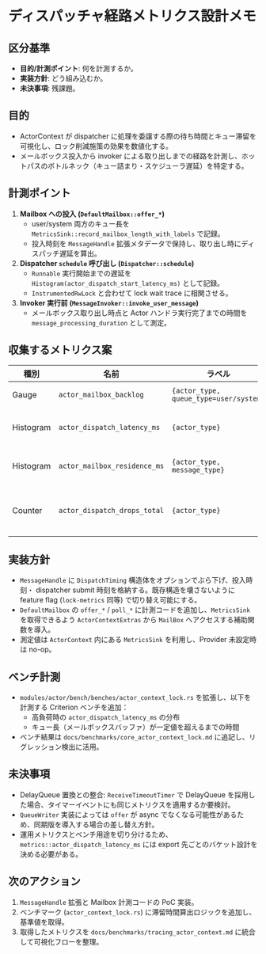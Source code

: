 # ディスパッチャ経路メトリクス設計メモ

## 区分基準
- **目的/計測ポイント**: 何を計測するか。
- **実装方針**: どう組み込むか。
- **未決事項**: 残課題。


## 目的
- ActorContext が dispatcher に処理を委譲する際の待ち時間とキュー滞留を可視化し、ロック削減施策の効果を数値化する。
- メールボックス投入から invoker による取り出しまでの経路を計測し、ホットパスのボトルネック（キュー詰まり・スケジューラ遅延）を特定する。

## 計測ポイント
1. **Mailbox への投入 (`DefaultMailbox::offer_*`)**
   - user/system 両方のキュー長を `MetricsSink::record_mailbox_length_with_labels` で記録。
   - 投入時刻を `MessageHandle` 拡張メタデータで保持し、取り出し時にディスパッチ遅延を算出。
2. **Dispatcher `schedule` 呼び出し (`Dispatcher::schedule`)**
   - `Runnable` 実行開始までの遅延を `Histogram(actor_dispatch_start_latency_ms)` として記録。
   - `InstrumentedRwLock` と合わせて lock wait trace に相関させる。
3. **Invoker 実行前 (`MessageInvoker::invoke_user_message`)**
   - メールボックス取り出し時点と Actor ハンドラ実行完了までの時間を `message_processing_duration` として測定。

## 収集するメトリクス案
| 種別 | 名前 | ラベル | 説明 |
| --- | --- | --- | --- |
| Gauge | `actor_mailbox_backlog` | `{actor_type, queue_type=user/system}` | 投入直後のキュー長。
| Histogram | `actor_dispatch_latency_ms` | `{actor_type}` | `schedule` から executor 実行までの遅延。
| Histogram | `actor_mailbox_residence_ms` | `{actor_type, message_type}` | Mailbox 投入から invoker 処理開始までの時間。
| Counter | `actor_dispatch_drops_total` | `{actor_type}` | スケジューラ確保に失敗した回数（`QueueError::Full` 等）。

## 実装方針
- `MessageHandle` に `DispatchTiming` 構造体をオプションでぶら下げ、投入時刻・ dispatcher submit 時刻を格納する。既存構造を壊さないように feature flag (`lock-metrics` 同等) で切り替え可能にする。
- `DefaultMailbox` の `offer_*` / `poll_*` に計測コードを追加し、`MetricsSink` を取得できるよう `ActorContextExtras` から `MailBox` へアクセスする補助関数を導入。
- 測定値は `ActorContext` 内にある `MetricsSink` を利用し、Provider 未設定時は no-op。

## ベンチ計測
- `modules/actor/bench/benches/actor_context_lock.rs` を拡張し、以下を計測する Criterion ベンチを追加：
  - 高負荷時の `actor_dispatch_latency_ms` の分布
  - キュー長（メールボックスバッファ）が一定値を超えるまでの時間
- ベンチ結果は `docs/benchmarks/core_actor_context_lock.md` に追記し、リグレッション検出に活用。

## 未決事項
- DelayQueue 置換との整合: `ReceiveTimeoutTimer` で DelayQueue を採用した場合、タイマーイベントにも同じメトリクスを適用するか要検討。
- `QueueWriter` 実装によっては `offer` が async でなくなる可能性があるため、同期版を導入する場合の差し替え方針。
- 運用メトリクスとベンチ用途を切り分けるため、`metrics::actor_dispatch_latency_ms` には export 先ごとのバケット設計を決める必要がある。

## 次のアクション
1. `MessageHandle` 拡張と Mailbox 計測コードの PoC 実装。
2. ベンチマーク (`actor_context_lock.rs`) に滞留時間算出ロジックを追加し、基準値を取得。
3. 取得したメトリクスを `docs/benchmarks/tracing_actor_context.md` に統合して可視化フローを整理。
